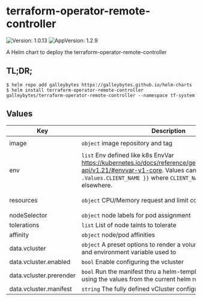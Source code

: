 # terraform-operator-remote-controller

![Version: 1.0.13](https://img.shields.io/badge/Version-1.0.13-informational?style=flat-square) ![AppVersion: 1.2.9](https://img.shields.io/badge/AppVersion-1.2.9-informational?style=flat-square)

A Helm chart to deploy the terraform-operator-remote-controller

## TL;DR;

```console
$ helm repo add galleybytes https://galleybytes.github.io/helm-charts
$ helm install terraform-operator-remote-controller galleybytes/terraform-operator-remote-controller --namespace tf-system
```

## Values

| Key | Description | Default |
|---|---|---|
| image | `object` image repository and tag | `{"repository":"ghcr.io/galleybytes/terraform-operator-remote-controller","tag":"1.2.9"}` |
| env | `list` Env defined like k8s EnvVar https://kubernetes.io/docs/reference/generated/kubernetes-api/v1.21/#envvar-v1-core. Values can be tpl ie `{{ .Values.CLIENT_NAME }}` where `CLIENT_NAME` can be defined elsewhere. | `[]` |
| resources | `object` CPU/Memory request and limit configuration | `{"limits":{"cpu":"50m","memory":"32M"},"requests":{"cpu":"5m","memory":"32M"}}` |
| nodeSelector | `object` node labels for pod assignment | `{}` |
| tolerations | `list` List of node taints to tolerate | `[]` |
| affinity | `object` node/pod affinities | `{}` |
| data.vcluster | `object` A preset options to render a volume/volumeMount and environment variable used to | `{"enabled":false,"manifest":"","prerender":false}` |
| data.vcluster.enabled | `bool` Enable configuring the vcluster | `false` |
| data.vcluster.prerender | `bool` Run the manifest thru a helm-template before applying using the values from the current helm release | `false` |
| data.vcluster.manifest | `string` The fully defined vCluster configuration | `""` |
